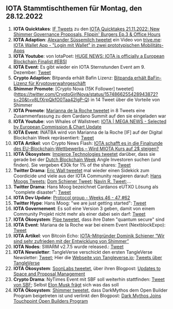 ## IOTA Stammtischthemen für Montag, den 28.12.2022

1. **IOTA Quicktakes**: [IF Tweets](https://twitter.com/iota/status/1594631853268426754?s=20&t=MSlHutIiUKW6oWDkbUp-xw) zu den [IOTA Quicktakes 21.11.2022: New Shimmer Governance Proposals, Flippin' Burgers Ep.3 & Office Hours](https://www.youtube.com/watch?v=lZTC80kNmmc)
2. **IOTA Adaption**: [Alexander Süssemilch tweetet](https://twitter.com/asuessemilch/status/1594793466256564226?s=20&t=MSlHutIiUKW6oWDkbUp-xw) ein Video von [trive.me](https://twitter.com/triveme): [IOTA Wallet App - "Login mit Wallet" in zwei prototypischen Mobilitäts-Apps](https://www.youtube.com/watch?v=4SlGKDXbK5c)
3. **IOTA Youtube**: von IotaPoet: [HUGE NEWS: IOTA is officially a European Blockchain Finalist #EBSI](https://www.youtube.com/watch?v=i-Omc7i1N0I)
4. **IOTA Event**: Es gibt wieder ein IOTA Sternstunden Event am 9. Dezember: [Tweet](https://twitter.com/iotashop/status/1594971023862022145?s=20&t=v8LfXrpQkfO0Taa42lgP-Q)
5. **Crypto Adaption**: Bitpanda erhält Bafin Lizenz: [Bitpanda erhält BaFin-Lizenz für Kryptoverwahrgeschäft](https://de.cointelegraph.com/news/bitpanda-receives-bafin-licence-for-crypto-custody-business)
6. **Shimmer Promote**: [Crypto Nova (15K Follower] tweetet](https://twitter.com/CryptoGirlNova/status/1574866255428943872?s=20&t=v8LfXrpQkfO0Taa42lgP-Q) in 14 Tweet über die Vorteile von Shimmer
7. **IOTA Promote**: [Marianna de la Roche tweetet](https://twitter.com/Marianadlrw/status/1594977046823829504?s=20&t=v8LfXrpQkfO0Taa42lgP-Q) in 8 Tweets eine Zusammenfassung zu dem Cardano Summit auf den sie eingeladen war
8. **IOTA Youtube**: von Whales of Wallstreet: [IOTA | MEGA NEWS - Selected by European Commission & Chart Update](https://www.youtube.com/watch?v=6f35xOXaNik)
9. **IOTA Event**: INATBA wird von Marianna de la Roche  [IF] auf der Digital Blockchain Week repräsentiert: [Tweet](https://twitter.com/Marianadlrw/status/1595004742274539520?s=20&t=v8LfXrpQkfO0Taa42lgP-Q)
10. **IOTA Artikel**: von Crypto News Flash: [IOTA schafft es in die Finalrunde des EU-Blockchain-Wettbewerbs – Wird MIOTA Kurs auf 2$ steigen?](https://www.crypto-news-flash.com/de/iota-ist-im-finale-eu-blockchain-beschaffungsverfahrens/)
11. **IOTA Ökosystem**: [Impierce Technologies tweetet](https://twitter.com/ImpierceTech/status/1594975952576151552?s=20&t=B8BKLC9wiSwsyX6aJl8Zzw) darüber, dass sie gerade bei der [Dutch Blockchain Week](https://dutchblockchainweek.com/investor-track/) Angle Investoren suchen (und finden). Sie vergeben €30k for 1% of the shares: [Tweet](https://twitter.com/ImpierceTech/status/1594975954962907136?s=20&t=B8BKLC9wiSwsyX6aJl8Zzw)
12. **Twitter Drama**: [Eric Wall tweetet](https://twitter.com/ercwl/status/1595124395852562432?s=20&t=Te_57oQz-i5xIF4PTABO0w) mal wieder einen Sidekick zum Coordicide und viele aus der IOTA Community reagieren darauf: [Hans Moogs Tweets](https://twitter.com/hus_qy/status/1595171900892000256?s=20&t=Te_57oQz-i5xIF4PTABO0w); [Dom Schiener Tweet](https://twitter.com/DomSchiener/status/1595131997651079168?s=20&t=Te_57oQz-i5xIF4PTABO0w); [Navin R. Tweet](https://twitter.com/navinram999/status/1595201592462032897?s=20&t=Te_57oQz-i5xIF4PTABO0w);...
13. **Twitter Drama**: Hans Moog bezeichnet Cardanos eUTXO Lösung als "complete disaster": [Tweet](https://twitter.com/hus_qy/status/1595190503762337792?s=20&t=Te_57oQz-i5xIF4PTABO0w)
14. **IOTA Dev Update**: [Protocol group - Weeks 46 - 47 #62](https://github.com/iotaledger/research-updates/discussions/62)
15. **Twitter Hype**: Hans Moog: "we are just getting started": [Tweet](https://twitter.com/hus_qy/status/1594790610627600409?s=20&t=Te_57oQz-i5xIF4PTABO0w)
16. **IOTA Governement**: Es soll eine Version 3 geben, damit von einem Community Projekt nicht mehr als einer dabei sein darf: [Tweet](https://twitter.com/ShimmerGov/status/1595097648528343041?s=20&t=Te_57oQz-i5xIF4PTABO0w)
17. **IOTA Ökosystem**: [Pipe tweetet](https://twitter.com/Tanglehub_eu/status/1595348880807395329?s=20&t=Te_57oQz-i5xIF4PTABO0w), dass ihre Daten "quantum secure" sind
18. **IOTA Event**: Mariana de la Roche war bei einem Event (NextblockExpo): [Tweet](https://twitter.com/Marianadlrw/status/1595415295212019713?s=20&t=Te_57oQz-i5xIF4PTABO0w)
19. **IOTA Artikel**: von Bitcoin Echo: [IOTA-Mitgründer Dominik Schiener “Wir sind sehr zufrieden mit der Entwicklung von Shimmer”](https://www.btc-echo.de/news/iota-sehr-zufrieden-mit-der-entwicklung-von-shimmer-154906/)
20. **IOTA Nodes**: SWARM v2.7.5 wurde released.: [Tweet](https://twitter.com/tanglebay/status/1595544714320699393?s=20&t=M6ekz_CW1zV7r9gm0VekCA)
21. **IOTA Newsletter**: TangleVerse verschickt den ersten TangleVerse Newsletter: [Tweet](https://twitter.com/TangleVerseWeb/status/1595507908971794455?s=20&t=M6ekz_CW1zV7r9gm0VekCA); Hier die [Webseite von Tangleverse.io](https://tangleverse.io/); [Tweets über TangleVerse](https://twitter.com/2xnmore/status/1595707105549242370?s=20&t=M6ekz_CW1zV7r9gm0VekCA)
22. **IOTA Ökosystem**: [SoonLabs tweetet](https://twitter.com/soon_labs/status/1595632769337462784?s=20&t=M6ekz_CW1zV7r9gm0VekCA), über ihren Blogpost: [Updates to Space and Proposal Management](https://soonlabs.medium.com/updates-to-spaces-and-proposals-a7766d004213)
23. **Crypto Drama**: NyTimes Event mit SBF soll weiterhin stattfinden: [Tweet von SBF](https://twitter.com/SBF_FTX/status/1595512579417378837?s=20&t=M6ekz_CW1zV7r9gm0VekCA); Selbst [Elon Musk frägt](https://twitter.com/elonmusk/status/1595587988926664704?s=20&t=M6ekz_CW1zV7r9gm0VekCA) sich was das soll
24. **IOTA Ökosystem**: [Shimmer tweetet](https://twitter.com/shimmernet/status/1595416891971047424?s=20&t=M6ekz_CW1zV7r9gm0VekCA), dass DarkMythos dem Open Builder Program beigetreten ist und verlinkt den Blogpost: [Dark Mythos Joins Touchpoint Open Builders Program](https://blog.shimmer.network/dark-mythos-becomes-part-of-touchpoint-open-builders-program/)


